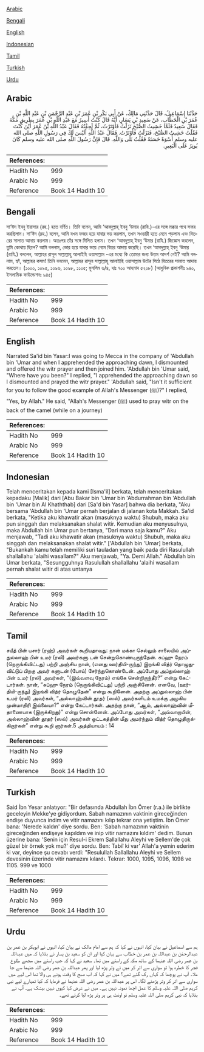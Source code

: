 [Arabic](#arabic)

[Bengali](#bengali)

[English](#english)

[Indonesian](#indonesian)

[Tamil](#tamil)

[Turkish](#turkish)

[Urdu](#urdu)

## Arabic


<div dir="rtl" lang="ar" style={{fontSize:'larger',backgroundColor:'#f8f9fa',padding:20}}>
حَدَّثَنَا إِسْمَاعِيلُ، قَالَ حَدَّثَنِي مَالِكٌ، عَنْ أَبِي بَكْرِ بْنِ عُمَرَ بْنِ عَبْدِ الرَّحْمَنِ بْنِ عَبْدِ اللَّهِ بْنِ عُمَرَ بْنِ الْخَطَّابِ، عَنْ سَعِيدِ بْنِ يَسَارٍ، أَنَّهُ قَالَ كُنْتُ أَسِيرُ مَعَ عَبْدِ اللَّهِ بْنِ عُمَرَ بِطَرِيقِ مَكَّةَ فَقَالَ سَعِيدٌ فَلَمَّا خَشِيتُ الصُّبْحَ نَزَلْتُ فَأَوْتَرْتُ، ثُمَّ لَحِقْتُهُ فَقَالَ عَبْدُ اللَّهِ بْنُ عُمَرَ أَيْنَ كُنْتَ فَقُلْتُ خَشِيتُ الصُّبْحَ، فَنَزَلْتُ فَأَوْتَرْتُ‏.‏ فَقَالَ عَبْدُ اللَّهِ أَلَيْسَ لَكَ فِي رَسُولِ اللَّهِ صلى الله عليه وسلم أُسْوَةٌ حَسَنَةٌ فَقُلْتُ بَلَى وَاللَّهِ‏.‏ قَالَ فَإِنَّ رَسُولَ اللَّهِ صلى الله عليه وسلم كَانَ يُوتِرُ عَلَى الْبَعِيرِ‏.‏
</div>
<div style={{backgroundColor:'#f8f9fa',padding:20, marginBottom: 10}}><table> <thead> <tr> <th>References:</th> <th></th> </tr> </thead> <tbody><tr><td>Hadith No</td><td>999</td></tr><tr><td>Arabic No</td><td>999</td></tr><tr><td>Reference</td><td>Book 14 Hadith 10</td></tr></tbody></table></div>

## Bengali


<div dir="ltr" lang="bn" style={{fontSize:'larger',backgroundColor:'#f8f9fa',padding:20}}>
সা‘ঈদ ইবনু ইয়াসার (রহ.) হতে বর্ণিত। তিনি বলেন, আমি ‘আবদুল্লাহ্ ইবনু ‘উমার (রাযি.)-এর সঙ্গে মক্কার পথে সফর করছিলাম। সা‘ঈদ (রহ.) বলেন, আমি যখন ফজর হয়ে যাবার ভয় করলাম, তখন সওয়ারী হতে নেমে পড়লাম এবং বিতরের সালাত আদায় করলাম। অতঃপর তাঁর সঙ্গে মিলিত হলাম। তখন ‘আবদুল্লাহ্ ইবনু ‘উমার (রাযি.) জিজ্ঞেস করলেন, তুমি কোথায় ছিলে? আমি বললাম, ভোর হয়ে যাবার ভয়ে নেমে বিতর আদায় করেছি। তখন ‘আবদুল্লাহ্ ইবনু ‘উমার (রাযি.) বললেন, আল্লাহর রাসূল সাল্লাল্লাহু আলাইহি ওয়াসাল্লাম -এর মধ্যে কি তোমার জন্য উত্তম আদর্শ নেই? আমি বললাম, হ্যাঁ, আল্লাহর কসম! তিনি বললেন, আল্লাহর রাসূল সাল্লাল্লাহু আলাইহি ওয়াসাল্লাম উটের পিঠে বিতরের সালাত আদায় করতেন। (১০০০, ১০৯৫, ১০৯৬, ১০৯৮, ১১০৫; মুসলিম ৬/৪, হাঃ ৭০০ আহমাদ ৫২০৮) (আধুনিক প্রকাশনীঃ ৯৪০, ইসলামিক ফাউন্ডেশনঃ ৯৪৫)
</div>
<div style={{backgroundColor:'#f8f9fa',padding:20, marginBottom: 10}}><table> <thead> <tr> <th>References:</th> <th></th> </tr> </thead> <tbody><tr><td>Hadith No</td><td>999</td></tr><tr><td>Arabic No</td><td>999</td></tr><tr><td>Reference</td><td>Book 14 Hadith 10</td></tr></tbody></table></div>

## English


<div dir="ltr" lang="en" style={{fontSize:'larger',backgroundColor:'#f8f9fa',padding:20}}>
Narrated Sa'id bin Yasar:I was going to Mecca in the company of 'Abdullah bin 'Umar and when I apprehended the approaching dawn, I dismounted and offered the witr prayer and then joined him. 'Abdullah bin 'Umar said, "Where have you been?" I replied, "I apprehended the approaching dawn so I dismounted and prayed the witr prayer." 'Abdullah said, "Isn't it sufficient for you to follow the good example of Allah's Messenger (ﷺ)?" I replied, "Yes, by Allah." He said, "Allah's Messenger (ﷺ) used to pray witr on the back of the camel (while on a journey)
</div>
<div style={{backgroundColor:'#f8f9fa',padding:20, marginBottom: 10}}><table> <thead> <tr> <th>References:</th> <th></th> </tr> </thead> <tbody><tr><td>Hadith No</td><td>999</td></tr><tr><td>Arabic No</td><td>999</td></tr><tr><td>Reference</td><td>Book 14 Hadith 10</td></tr></tbody></table></div>

## Indonesian


<div dir="ltr" lang="id" style={{fontSize:'larger',backgroundColor:'#f8f9fa',padding:20}}>
Telah menceritakan kepada kami [Isma'il] berkata, telah menceritakan kepadaku [Malik] dari [Abu Bakar bin 'Umar bin 'Abdurrahman bin 'Abdullah bin 'Umar bin Al Khaththab] dari [Sa'd bin Yasar] bahwa dia berkata, "Aku bersama 'Abdullah bin 'Umar pernah berjalan di jalanan kota Makkah. Sa'id berkata, "Ketika aku khawatir akan (masuknya waktu) Shubuh, maka aku pun singgah dan melaksanakan shalat witir. Kemudian aku menyusulnya, maka Abdullah bin Umar pun bertanya, "Dari mana saja kamu?" Aku menjawab, "Tadi aku khawatir akan (masuknya waktu) Shubuh, maka aku singgah dan melaksanakan shalat witir." ['Abdullah bin 'Umar] berkata, "Bukankah kamu telah memiliki suri tauladan yang baik pada diri Rasulullah shallallahu 'alaihi wasallam?" Aku menjawab, "Ya. Demi Allah." Abdullah bin Umar berkata, "Sesungguhnya Rasulullah shallallahu 'alaihi wasallam pernah shalat witir di atas untanya
</div>
<div style={{backgroundColor:'#f8f9fa',padding:20, marginBottom: 10}}><table> <thead> <tr> <th>References:</th> <th></th> </tr> </thead> <tbody><tr><td>Hadith No</td><td>999</td></tr><tr><td>Arabic No</td><td>999</td></tr><tr><td>Reference</td><td>Book 14 Hadith 10</td></tr></tbody></table></div>

## Tamil


<div dir="ltr" lang="ta" style={{fontSize:'larger',backgroundColor:'#f8f9fa',padding:20}}>
சயீத் பின் யசார் (ரஹ்) அவர்கள் கூறியதாவது: நான் மக்கா செல்லும் சாலையில் அப்துல்லாஹ் பின் உமர் (ரலி) அவர்களு டன் சென்றுகொண்டிருந்தேன். சுப்ஹு நேரம் (நெருங்கிவிட்டது) பற்றி அஞ்சிய நான், (எனது ஊர்தியி-ருந்து) இறங்கி வித்ர் தொழுதுவிட்டுப் பிறகு அவர் களுடன் (போய்) சேர்ந்துகொண்டேன். அப்போது அப்துல்லாஹ் பின் உமர் (ரலி) அவர்கள், “(இவ்வளவு நேரம்) எங்கே சென்றிருந்தீர்?” என்று கேட்டார்கள். நான், “சுப்ஹு நேரம் (நெருங்கிவிட்டது) பற்றி அஞ்சினேன். எனவே, (ஊர்தியி-ருந்து) இறங்கி வித்ர் தொழுதேன்” என்று கூறினேன். அதற்கு அப்துல்லாஹ் பின் உமர் (ரலி) அவர்கள், “அல்லாஹ்வின் தூதர் (ஸல்) அவர்களிடம் உமக்கு அழகிய முன்மாதிரி இல்லையா?” என்று கேட்டார்கள். அதற்கு நான், “ஆம், அல்லாஹ்வின் மீதாணையாக (இருக்கிறது)” என்று சொன்னேன். அப்போது அவர்கள், “அவ்வாறாயின், அல்லாஹ்வின் தூதர் (ஸல்) அவர்கள் ஒட்டகத்தின் மீது அமர்ந்தும் வித்ர் தொழுதிருக்கிறார்கள்” என்று கூறி னார்கள்.5 அத்தியாயம் : 14
</div>
<div style={{backgroundColor:'#f8f9fa',padding:20, marginBottom: 10}}><table> <thead> <tr> <th>References:</th> <th></th> </tr> </thead> <tbody><tr><td>Hadith No</td><td>999</td></tr><tr><td>Arabic No</td><td>999</td></tr><tr><td>Reference</td><td>Book 14 Hadith 10</td></tr></tbody></table></div>

## Turkish


<div dir="ltr" lang="tr" style={{fontSize:'larger',backgroundColor:'#f8f9fa',padding:20}}>
Said İbn Yesar anlatıyor: "Bir defasında Abdullah İbn Ömer (r.a.) ile birlikte geceleyin Mekke'ye gidiyordum. Sabah namazının vaktinin gireceğinden endişe duyunca indim ve vitir namazını kılıp tekrar ona yetiştim. İbn Ömer bana: 'Nerede kaldın' diye sordu. Ben: 'Sabah namazının vaktinin gireceğinden endişeye kapıldım ve inip vitir namazını kıldım' dedim. Bunun üzerine bana: 'Senin için Resul-i Ekrem Sallallahu Aleyhi ve Sellem'de çok güzel bir örnek yok mu?' diye sordu. Ben: Tabiî ki var' Allah'a yemin ederim ki var, deyince şu cevabı verdi: "Resulullah Sallallahu Aleyhi ve Sellem devesinin üzerinde vitir namazını kılardı. Tekrar: 1000, 1095, 1096, 1098 ve 1105. 999 ve 1000
</div>
<div style={{backgroundColor:'#f8f9fa',padding:20, marginBottom: 10}}><table> <thead> <tr> <th>References:</th> <th></th> </tr> </thead> <tbody><tr><td>Hadith No</td><td>999</td></tr><tr><td>Arabic No</td><td>999</td></tr><tr><td>Reference</td><td>Book 14 Hadith 10</td></tr></tbody></table></div>

## Urdu


<div dir="rtl" lang="ur" style={{fontSize:'larger',backgroundColor:'#f8f9fa',padding:20}}>
ہم سے اسماعیل نے بیان کیا، انہوں نے کہا کہ ہم سے امام مالک نے بیان کیا، انہوں نے ابوبکر بن عمر بن عبدالرحمٰن بن عبداللہ بن عمر بن خطاب سے بیان کیا اور ان کو سعید بن یسار نے بتلایا کہ میں عبداللہ بن عمر رضی اللہ عنہما کے ساتھ مکہ کے راستے میں تھا۔ سعید نے کہا کہ جب راستے میں مجھے طلوع فجر کا خطرہ ہوا تو سواری سے اتر کر میں نے وتر پڑھ لیا اور پھر عبداللہ بن عمر رضی اللہ عنہما سے جا ملا۔ آپ نے پوچھا کہ کہاں رک گئے تھے؟ میں نے کہا کہ اب صبح کا وقت ہونے ہی والا تھا اس لیے میں سواری سے اتر کر وتر پڑھنے لگا۔ اس پر عبداللہ بن عمر رضی اللہ عنہما نے فرمایا کہ کیا تمہارے لیے نبی کریم صلی اللہ علیہ وسلم کا عمل اچھا نمونہ نہیں ہے۔ میں نے عرض کیا کیوں نہیں بیشک ہے۔ آپ نے بتلایا کہ نبی کریم صلی اللہ علیہ وسلم تو اونٹ ہی پر وتر پڑھ لیا کرتے تھے۔
</div>
<div style={{backgroundColor:'#f8f9fa',padding:20, marginBottom: 10}}><table> <thead> <tr> <th>References:</th> <th></th> </tr> </thead> <tbody><tr><td>Hadith No</td><td>999</td></tr><tr><td>Arabic No</td><td>999</td></tr><tr><td>Reference</td><td>Book 14 Hadith 10</td></tr></tbody></table></div>